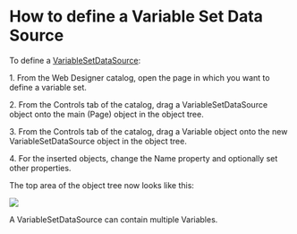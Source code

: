 # How to define a Variable Set Data Source

To define a [VariableSetDataSource](/docs/Web%20and%20app%20UIs/Data%20sources/Data%20sources.md):

1. From the Web Designer catalog, open the page in which you want to define a variable set.

2. From the Controls tab of the catalog, drag a VariableSetDataSource object onto the main (Page) object in the object tree.

3. From the Controls tab of the catalog, drag a Variable object onto the new VariableSetDataSource object in the object tree.

4. For the inserted objects, change the Name property and optionally set other properties.

The top area of the object tree now looks like this:

![](/api/Web%20and%20app%20UIs/Data%20sources/assets/360cf96f-fd84-46df-b7e8-07053a5458df.png)

A VariableSetDataSource can contain multiple Variables.